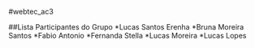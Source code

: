 #webtec_ac3

##Lista Participantes do Grupo
*Lucas Santos Erenha
*Bruna Moreira Santos
*Fabio Antonio
*Fernanda Stella
*Lucas Moreira
*Lucas Lopes
